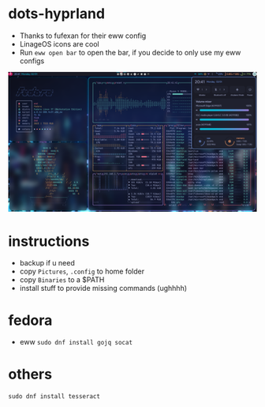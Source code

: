 # dots-hyprland
 - Thanks to fufexan for their eww config
 - LinageOS icons are cool
 - Run `eww open bar` to open the bar, if you decide to only use my eww configs

 ![dots-hyprland](./screenshot-1.png)

# instructions
 - backup if u need
 - copy `Pictures`, `.config` to home folder
 - copy `Binaries` to a $PATH
 - install stuff to provide missing commands (ughhhh)

# fedora
 - eww
 `sudo dnf install gojq socat`
# others
 `sudo dnf install tesseract`
